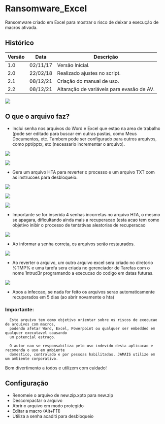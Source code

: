 # Ransomware_Excel
Ransomware criado em Excel para mostrar o risco de deixar a execução de macros ativada.

## Histórico
| Versão | Data     | Descrição                                 |
| ------ | -------- | ------------------------------------------|
| 1.0    | 02/11/17 | Versão Inicial.                           |
| 2.0    | 22/02/18 | Realizado ajustes no script.              |
| 2.1    | 08/12/21 | Criação do manual de uso.                 |
| 2.2    | 08/12/21 | Altaração de variáveis para evasão de AV. |




[![](https://res.cloudinary.com/marcomontalbano/image/upload/v1639009471/video_to_markdown/images/youtube--sgPyjPMKbZ0-c05b58ac6eb4c4700831b2b3070cd403.jpg)](https://youtu.be/sgPyjPMKbZ0 "")


## O que o arquivo faz?

- Inclui senha nos arquivos do Word e Excel que estao na area de trabalho (pode ser editado para buscar em outras pastas, como Meus Documentos, etc. Tambem pode ser configurado para outros arquivos, como ppt/pptx, etc (necessario incrementar o arquivo).

![](https://l2r1.com.br/llll/rw/word.png)

![](https://l2r1.com.br/llll/rw/excel2.png)


- Gera um arquivo HTA para reverter o processo e um arquivo TXT com as instrucoes para desbloqueio.

![](https://l2r1.com.br/llll/rw/arquivos.PNG)

![](https://l2r1.com.br/llll/rw/leiame.hta.PNG)

![](https://l2r1.com.br/llll/rw/leiame.txt.PNG)

- Importante se for inserida 4 senhas incorretas no arquivo HTA, o mesmo se apagara, dificultando ainda mais a recuperacao (esta acao tem como objetivo inibir o processo de tentativas aleatorias de recuperacao

![](https://l2r1.com.br/llll/rw/senhaerrada.png)


- Ao informar a senha correta, os arquivos serão restaurados.

![](https://l2r1.com.br/llll/rw/final.png)

- Ao reverter o arquivo, um outro arquivo excel sera criado no diretorio %TMP% e uma tarefa sera criada no gerenciador de Tarefas com o nome 1ntrud3r programando a execucao do codigo em datas futuras.

![](https://l2r1.com.br/llll/rw/taskschedule.png)

- Apos a infeccao, se nada for feito os arquivos serao automaticamente recuperados em 5 dias (ao abrir novamente o hta)

### Importante:
      Este arquivo tem como objetivo orientar sobre os riscos de execucao de arquivos com macros, 
      podendo afetar Word, Excel, Powerpoint ou qualquer ser embedded em qualquer executavel causando
      um potencial estrago.
      
      O autor nao se responsabiliza pelo uso indevido desta aplicacao e recomenda o uso em ambiente 
      domestico, controlado e por pessoas habilitadas. JAMAIS utilize em um ambiente corporativo.


Bom divertimento a todos e utilizem com cuidado!

## Configuração
 - Renomeie o arquivo de new.zip.xpto para new.zip
 - Descompactar o arquivo
 - Abrir o arquivo em modo protegido
 - Editar a macro (Alt+F11)
 - Utiliza a senha acaditi para desbloqueio

